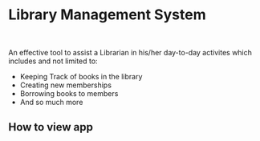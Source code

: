 <h1>Library Management System</h1>

<br>

An effective tool to assist a Librarian in his/her day-to-day activites which includes and not limited to:
<ul>
  <li>Keeping Track of books in the library</li>
  <li>Creating new memberships</li>
  <li>Borrowing books to members</li> 
  <li>And so much more</li>
</ul>

<h2>How to view app</h2>



